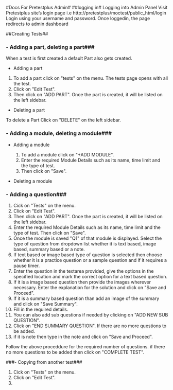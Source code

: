 #Docs For Pretestplus Admin#
##logging in#
Logging into Admin Panel
Visit Pretestplus site’s login page i.e http://pretestplus/moctest/public_html/login
Login using your username and password.
Once loggedin, the page redirects to admin dashboard

##Creating Tests##
### - Adding a part, deleting a part###

When a test is first created a default Part also gets created. 

  - Adding a part
  
1. To add a part click on "tests" on the menu. The tests page opens with all the test.
2. Click on "Edit Test".
3. Then click on "ADD PART". Once the part  is created, it will be listed on the left sidebar. 

  - Deleting a part
  
To delete a Part Click on "DELETE" on the left sidebar.

### - Adding a module, deleting a module###

  - Adding a module
  
    1. To add a module click on "+ADD MODULE". 
    2. Enter the required Module Details such as its name, time limit and the type of test.
    3. Then click on "Save".

  - Deleting a module



### - Adding a question###

1. Cick on "Tests" on the menu.
2. Click on "Edit Test".
3. Then click on "ADD PART". Once the part  is created, it will be listed on the left sidebar. 
4. Enter the required Module Details such as its name, time limit and the type of test. Then click on "Save". 
5. Once the module is saved "Q1" of that module is displayed. Select the type of question from dropdown list whether it is text based, image based, summary based or a note. 
6. If text based or image  based type of question is selected then choose whether it is a practice question or a sample question and if it requires a pause timer. 
7. Enter the question in the textarea provided, give the options in the specified location and mark the correct option for a text based question. 
8. If it is a image based question then provide the images wherever necessary. Enter the explanation for the solution and click on "Save and Proceed".
9. If it is a summary based question than add an image of the summary and click on "Save Summary". 
10. Fill in the required details. 
11. You can also add sub questions if needed by clicking on "ADD NEW SUB QUESTION". 
12. Click on "END SUMMARY QUESTION". If there are no more questions to be added.
13. if it is note then type in the note and click on "Save and Proceed".

Follow the above proceddure for the required number of questions. if there no more questions to be added then click on "COMPLETE TEST".

###- Copying from another test###
1. Cick on "Tests" on the menu.
2. Click on "Edit Test".
3. 



